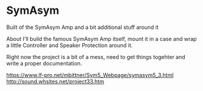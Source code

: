 # SymAsym
Built of the SymAsym Amp and a bit additional stuff around it

About
I'll build the famous SymAsym Amp itself, mount it in a case and wrap a little Controller and Speaker Protection around it.

Right now the project is a bit of a mess, need to get things togehter and write a proper documentation.

https://www.lf-pro.net/mbittner/Sym5_Webpage/symasym5_3.html
http://sound.whsites.net/project33.htm
